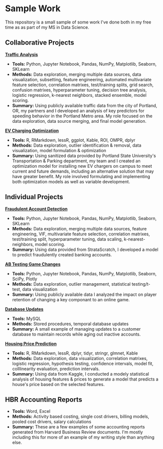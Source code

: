 # Sample Work

This repository is a small sample of some work I've done both in my free time as as part of my MS in Data Science. 
 
## Collaborative Projects

**[Traffic Analysis](Traffic_Analysis/Traffic_Analysis.md)**

- **Tools:** Python, Jupyter Notebook, Pandas, NumPy, Matplotlib, Seaborn, SKLearn
- **Methods:** Data exploration, merging multiple data sources, data visualization, subsetting, feature engineering, automated multivariate feature selection, correlation matrixes, test/training splits, grid search, confusion matrixes, hyperparameter tuning, decision tree analysis, logistic regression, k-nearest neighbors, stacked ensemble, model scoring. 
- **Summary:** Using publicly available traffic data from the city of Portland, OR, my partners and I developed an analysis of key predictors for speeding behavior in the Portland Metro area. My role focused on the data exploration, data source merging, and final model generation. 

**[EV Charging Optimization](EV_Charging_Optimization/EV_Charging_Optimization.md)**

- **Tools:** R, RMarkdown, lessR, ggplot, Kable, ROI, OMPR, dplyr
- **Methods:** Data exploration, outlier identification & removal, data visualization, model formulation & optimization
- **Summary:** Using sanitized data provided by Portland State University's Transportation & Parking department, my team and I created an optimization model for installing new EV chargers on campus to meet current and future demands, including an alternative solution that may have greater benefit. My role involved formulating and implementing both optimization models as well as variable development.  

## Individual Projects

**[Fraudulent Account Detection](Fraudulent_Acct_Detection/Fraudulent_Acct_Detection.md)**

- **Tools:** Python, Jupyter Notebook, Pandas, NumPy, Matplotlib, Seaborn, SKLearn
- **Methods:** Data exploration, merging multiple data sources, feature engineering, VIF, multivariate feature selection, correlation matrixes, test/training split, hyperparameter tuning, data scaling, k-nearest-neighbors, model scoring.   
- **Summary:** Using data provided from StrataScratch, I developed a model to predict fraudulently created banking accounts.

**[AB Testing Game Changes](Game_AB_Testing/Game_AB_Testing.md)**

- **Tools:** Python, Jupyter Notebook, Pandas, NumPy, Matplotlib, Seaborn, SciPy, Plotly
- **Methods:** Data exploration, outlier management, statistical testing/t-test, data visualization
- **Summary:** Using publicly available data I analyzed the impact on player retention of changing a key componant to an online game. 

**[Database Updates](Database_Updates/Database_Updates.md)**

- **Tools:** MySQL
- **Methods:** Stored procedures, temporal database updates
- **Summary:** A small example of managing updates to a customer database to maintain records while aging out inactive accounts. 

**[Housing Price Prediction](Housing_Price_Prediction/Housing_Price_Prediction.md)**

- **Tools:** R, RMarkdown, lessR, dplyr, tidyr, stringr, glmnet, Kable
- **Methods:** Data exploration, data visualization, correlation matrixes, logistic regression, hypothesis testing, confidence intervals, model fit, colllinearity evaluation, prediction intervals. 
- **Summary:** Using data from Kaggle, I conducted a modely statistical analysis of housing features & prices to generate a model that predicts a house's price based on the selected features. 

## HBR Accounting Reports

- **Tools:** Word, Excel
- **Methods:** Activity based costing, single cost drivers, billing models, pooled cost drivers, salary calculations
- **Summary:** These are a few examples of some accounting reports generated from Harvard Business Review documents. I'm mostly including this for more of an example of my writing style than anything else.  
